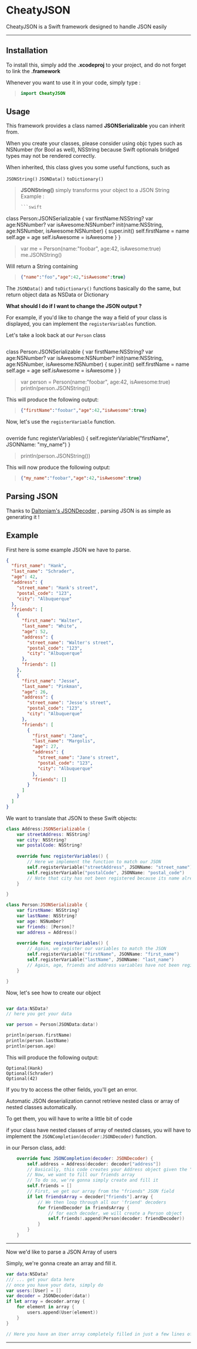 CheatyJSON
===================


CheatyJSON is a Swift framework designed to handle JSON easily

----------


Installation
-------------

To install this, simply add the **.xcodeproj** to your project, and do not forget to link the **.framework** 

Whenever you want to use it in your code, simply type :

> ```swift
> import CheatyJSON

Usage
-------------

This framework provides a class named **JSONSerializable** you can inherit from.

When you create your classes, please consider using objc types such as NSNumber (for Bool as well), NSString because Swift optionals bridged types may not be rendered correctly.

When inherited, this class gives you some useful functions, such as

`JSONString()`
`JSONData()`
`toDictionary()`

> **JSONString()** simply transforms your object to a JSON String
> Example :
> ```swift
> ```swift
class Person:JSONSerializable {
    var firstName:NSString?
    var age:NSNumber?
    var isAwesome:NSNumber?
    init(name:NSString, age:NSNumber, isAwesome:NSNumber) {
        super.init()
        self.firstName = name
        self.age = age
        self.isAwesome = isAwesome
    }
}
>
> var me = Person(name:"foobar", age:42, isAwesome:true)
> me.JSONString()

Will return a String containing
> ```json
> {"name":"foo","age":42,"isAwesome":true}

The `JSONData()` and `toDictionary()` functions basically do the same, but return object data as NSData or Dictionary

**What should I do if I want to change the JSON output ?**

For example, if you'd like to change the way a field of your class is displayed, you can implement the `registerVariables` function.

Let's take a look back at our `Person` class

> ```swift
class Person:JSONSerializable {
    var firstName:NSString?
    var age:NSNumber?
    var isAwesome:NSNumber?
    init(name:NSString, age:NSNumber, isAwesome:NSNumber) {
        super.init()
        self.firstName = name
        self.age = age
        self.isAwesome = isAwesome
    }
}
>
> var person = Person(name:"foobar", age:42, isAwesome:true)
> println(person.JSONString())

This will produce the following output:
> ```json
> {"firstName":"foobar","age":42,"isAwesome":true}

Now, let's use the `registerVariable` function.

> ```swift
override func registerVariables() {
        self.registerVariable("firstName", JSONName: "my_name")
    }
> println(person.JSONString())

This will now produce the following output:
> ```json
> {"my_name":"foobar","age":42,"isAwesome":true}


Parsing JSON
----------

Thanks to [Daltoniam's JSONDecoder](https://github.com/daltoniam/JSONJoy-Swift) , parsing JSON is as simple as generating it !

## Example

First here is some example JSON we have to parse.

```json
{
  "first_name": "Hank",
  "last_name": "Schrader",
  "age": 42,
  "address": {
    "street_name": "Hank's street",
    "postal_code": "123",
    "city": "Albuquerque"
  },
  "friends": [
    {
      "first_name": "Walter",
      "last_name": "White",
      "age": 52,
      "address": {
        "street_name": "Walter's street",
        "postal_code": "123",
        "city": "Albuquerque"
      },
      "friends": []
    },
    {
      "first_name": "Jesse",
      "last_name": "Pinkman",
      "age": 26,
      "address": {
        "street_name": "Jesse's street",
        "postal_code": "123",
        "city": "Albuquerque"
      },
      "friends": [
        {
          "first_name": "Jane",
          "last_name": "Margolis",
          "age": 27,
          "address": {
            "street_name": "Jane's street",
            "postal_code": "123",
            "city": "Albuquerque"
          },
          "friends": []
        }
      ]
    }
  ]
}
```

We want to translate that JSON to these Swift objects:


```swift
class Address:JSONSerializable {
    var streetAddress: NSString?
    var city: NSString?
    var postalCode: NSString?
    
    override func registerVariables() {
        // Here we implement the function to match our JSON
        self.registerVariable("streetAddress", JSONName: "street_name")
        self.registerVariable("postalCode", JSONName: "postal_code")
        // Note that city has not been registered because its name already matches our JSON
    }

}

class Person:JSONSerializable {
    var firstName: NSString?
    var lastName: NSString?
    var age: NSNumber?
    var friends: [Person]?
    var address = Address()
    
    override func registerVariables() {
        // Again, we register our variables to match the JSON
        self.registerVariable("firstName", JSONName: "first_name")
        self.registerVariable("lastName", JSONName: "last_name")
        // Again, age, friends and address variables have not been registered as they already match our JSON
    }

}
```

Now, let's see how to create our object

```swift

var data:NSData?
// here you get your data

var person = Person(JSONData:data!)

println(person.firstName)
println(person.lastName)
println(person.age)
```

This will produce the following output:

```
Optional(Hank)
Optional(Schrader)
Optional(42)
```

If you try to access the other fields, you'll get an error.

Automatic JSON deserialization cannot retrieve nested class or array of nested classes automatically.

To get them, you will have to write a little bit of code

if your class have nested classes of array of nested classes, you will have to implement the `JSONCompletion(decoder:JSONDecoder)` function.

in our Person class, add:

```swift
    override func JSONCompletion(decoder: JSONDecoder) {
        self.address = Address(decoder: decoder["address"])
        // Basically, this code creates your Address object given the "address" field of our JSON
        // Now, we want to fill our friends array
        // To do so, we're gonna simply create and fill it
        self.friends = []
        // First, we get our array from the "friends" JSON field
        if let friendsArray = decoder["friends"].array {
            // We then loop through all our 'friend' decoders
            for friendDecoder in friendsArray {
                // for each decoder, we will create a Person object
                self.friends!.append(Person(decoder: friendDecoder))
            }
        }
    }
```

---

Now we'd like to parse a JSON Array of users

Simply, we're gonna create an array and fill it.

```swift
var data:NSData?
/// ... get your data here
// once you have your data, simply do
var users:[User] = []
var decoder = JSONDecoder(data!)
if let array = decoder.array {
    for element in array {
        users.append(User(element))
    }
}

// Here you have an User array completely filled in just a few lines of code

```

---




